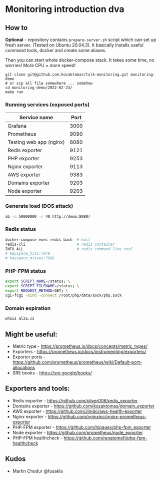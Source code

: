 # Monitoring introduction dva

## How to

**Optional** - repository contains `prepare-server.sh` script which can set up fresh server. (Tested on Ubuntu 20.04.3).
It basically installs useful command tools, docker and create some aliases.

Then you can start whole docker-compose stack. It takes some time, no worries! More CPU = more speed!

```
git clone git@github.com:kozaktomas/talk-monitoring.git monitoring-demo
# or scp all file somewhere ... somehow
cd monitoring-demo/2022-02-23/
make run
```

### Running services (exposed ports)

| Service name            | Port |
|-------------------------|------|
| Grafana                 | 3000 |
| Prometheus              | 9090 |
| Testing web app (nginx) | 8080 |
| Redis exporter          | 9121 |
| PHP exporter            | 9253 |
| Nginx exporter          | 9113 |
| AWS exporter            | 9383 |
| Domains exporter        | 9203 |
| Node exporter           | 9203 |

### Generate load (DOS attack)
```bash
ab -n 50000000 -c 40 http://demo:8080/
````

### Redis status

```bash
docker-compose exec redis bash  # host
redis-cli                       # redis container
INFO ALL                        # redis command line tool
# keyspace_hits:7079
# keyspace_misses:7688
```

### PHP-FPM status

```bash
export SCRIPT_NAME=/status; \
export SCRIPT_FILENAME=/status; \
export REQUEST_METHOD=GET; \
cgi-fcgi -bind -connect /root/php/data/sock/php.sock
```

### Domain expiration
```bash
whois alza.cz
```

## Might be useful:

- Metric type - https://prometheus.io/docs/concepts/metric_types/
- Exporters - https://prometheus.io/docs/instrumenting/exporters/
- Exporter ports - https://github.com/prometheus/prometheus/wiki/Default-port-allocations
- SRE books - https://sre.google/books/

## Exporters and tools:

- Redis exporter - https://github.com/oliver006/redis_exporter
- Domains exporter - https://github.com/kozaktomas/domain_exporter
- AWS exporter - https://github.com/Jimdo/aws-health-exporter
- Nginx exporter - https://github.com/nginxinc/nginx-prometheus-exporter
- PHP-FPM exporter - https://github.com/hipages/php-fpm_exporter
- Node exporter - https://github.com/prometheus/node_exporter
- PHP-FPM healthcheck - https://github.com/renatomefi/php-fpm-healthcheck

## Kudos

- Martin Chodur @fusakla
